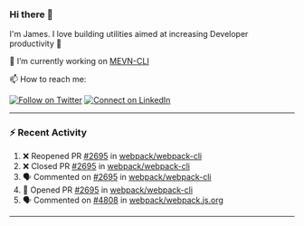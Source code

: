 ### Hi there 👋

I'm James. I love building utilities aimed at increasing Developer productivity :raised_hands: 

🔭 I’m currently working on [MEVN-CLI](https://github.com/madlabsinc/mevn-cli)

📫 How to reach me:

[![Follow on Twitter](https://img.shields.io/badge/--twitter?label=Twitter&logo=Twitter&style=social)](https://twitter.com/james_madhacks) [![Connect on LinkedIn](https://img.shields.io/badge/--linkedin?label=LinkedIn&logo=LinkedIn&style=social)](https://www.linkedin.com/in/jamesgeorge007)

---

### :zap: Recent Activity

<!--START_SECTION:activity-->
1. ❌ Reopened PR [#2695](https://github.com/webpack/webpack-cli/pull/2695) in [webpack/webpack-cli](https://github.com/webpack/webpack-cli)
2. ❌ Closed PR [#2695](https://github.com/webpack/webpack-cli/pull/2695) in [webpack/webpack-cli](https://github.com/webpack/webpack-cli)
3. 🗣 Commented on [#2695](https://github.com/webpack/webpack-cli/issues/2695) in [webpack/webpack-cli](https://github.com/webpack/webpack-cli)
4. 💪 Opened PR [#2695](https://github.com/webpack/webpack-cli/pull/2695) in [webpack/webpack-cli](https://github.com/webpack/webpack-cli)
5. 🗣 Commented on [#4808](https://github.com/webpack/webpack.js.org/issues/4808) in [webpack/webpack.js.org](https://github.com/webpack/webpack.js.org)
<!--END_SECTION:activity-->

---

<!--
**jamesgeorge007/jamesgeorge007** is a ✨ _special_ ✨ repository because its `README.md` (this file) appears on your GitHub profile.

Here are some ideas to get you started:

- 🌱 I’m currently learning ...
- 👯 I’m looking to collaborate on ...
- 🤔 I’m looking for help with ...
- 💬 Ask me about ...
- 😄 Pronouns: ...
- ⚡ Fun fact: ...
-->
